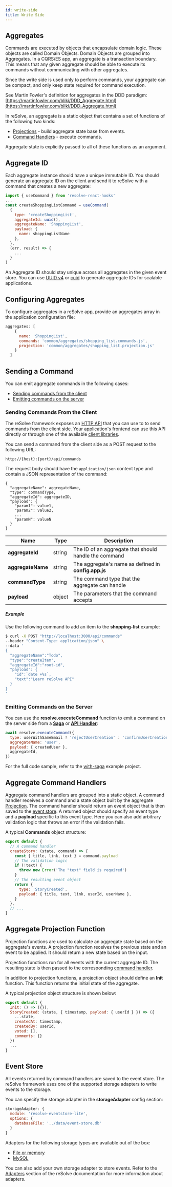 ```yaml
---
id: write-side
title: Write Side
---
```


## Aggregates

Commands are executed by objects that encapsulate domain logic. These objects are called Domain Objects.
Domain Objects are grouped into Aggregates. In a CQRS/ES app, an aggregate is a transaction boundary. This means that any given aggregate should be able to execute its commands without communicating with other aggregates.

Since the write side is used only to perform commands, your aggregate can be compact, and only keep state required for command execution.

See Martin Fowler's definition for aggregates in the DDD paradigm: [https://martinfowler.com/bliki/DDD_Aggregate.html](https://martinfowler.com/bliki/DDD_Aggregate.html)

In reSolve, an aggregate is a static object that contains a set of functions of the following two kinds:

- [Projections](#aggregate-projection-function) - build aggregate state base from events.
- [Command Handlers](#aggregate-command-handlers) - execute commands.

Aggregate state is explicitly passed to all of these functions as an argument.

## Aggregate ID

Each aggregate instance should have a unique immutable ID. You should generate an aggregate ID on the client and send it to reSolve with a command that creates a new aggregate:

```js
import { useCommand } from 'resolve-react-hooks'
...
const createShoppingListCommand = useCommand(
  {
    type: 'createShoppingList',
    aggregateId: uuid(),
    aggregateName: 'ShoppingList',
    payload: {
      name: shoppingListName
    },
  },
  (err, result) => {
    ...
  }
)
```

An Aggregate ID should stay unique across all aggregates in the given event store. You can use [UUID v4](https://github.com/kelektiv/node-uuid#version-4) or [cuid](https://github.com/ericelliott/cuid) to generate aggregate IDs for scalable applications.

## Configuring Aggregates

To configure aggregates in a reSolve app, provide an aggregates array in the application configuration file:

<!-- prettier-ignore-start -->

[embedmd]:# (../../examples/shopping-list/config.app.js /aggregates: \[/ /\]/)
```js
aggregates: [
    {
      name: 'ShoppingList',
      commands: 'common/aggregates/shopping_list.commands.js',
      projection: 'common/aggregates/shopping_list.projection.js'
    }
  ]
```

<!-- prettier-ignore-end -->

## Sending a Command

You can emit aggregate commands in the following cases:

- [Sending commands from the client](#sending-commands-from-the-client)
- [Emitting commands on the server](#emitting-commands-on-the-server)

### Sending Commands From the Client

The reSolve framework exposes an [HTTP API](api-reference.md#commands-http-api) that you can use to to send commands from the client side. Your application's frontend can use this API directly or through one of the available [client libraries](frontend.md).

You can send a command from the client side as a POST request to the following URL:

```
http://{host}:{port}/api/commands
```

The request body should have the `application/json` content type and contain a JSON representation of the command:

```
{
  "aggregateName": aggregateName,
  "type": commandType,
  "aggregateId": aggregateID,
  "payload": {
    "param1": value1,
    "param2": value2,
    ...
    "paramN": valueN
  }
}
```

| Name              | Type   | Description                                           |
| ----------------- | ------ | ----------------------------------------------------- |
| **aggregateId**   | string | The ID of an aggregate that should handle the command |
| **aggregateName** | string | The aggregate's name as defined in **config.app.js**  |
| **commandType**   | string | The command type that the aggregate can handle        |
| **payload**       | object | The parameters that the command accepts               |

##### Example

Use the following command to add an item to the **shopping-list** example:

```sh
$ curl -X POST "http://localhost:3000/api/commands"
--header "Content-Type: application/json" \
--data '
{
  "aggregateName":"Todo",
  "type":"createItem",
  "aggregateId":"root-id",
  "payload": {
    "id":`date +%s`,
    "text":"Learn reSolve API"
  }
}
'
```

### Emitting Commands on the Server

You can use the **resolve.executeCommand** function to emit a command on the server side from a **[Saga](advanced-techniques.md#process-managers-sagas)** or **[API Handler](api-handlers.md)**:

```js
await resolve.executeCommand({
  type: userWithSameEmail ? 'rejectUserCreation' : 'confirmUserCreation',
  aggregateName: 'user',
  payload: { createdUser },
  aggregateId,
})
```

For the full code sample, refer to the [with-saga](https://github.com/reimagined/resolve/tree/master/examples/with-saga) example project.

## Aggregate Command Handlers

Aggregate command handlers are grouped into a static object. A command handler receives a command and a state object built by the aggregate [Projection](#aggregate-projection-function). The command handler should return an event object that is then saved to the [event store](#event-store). A returned object should specify an event type and a **payload** specific to this event type. Here you can also add arbitrary validation logic that throws an error if the validation fails.

A typical **Commands** object structure:

```js
export default {
  // A command handler
  createStory: (state, command) => {
    const { title, link, text } = command.payload
    // The validation logic
    if (!text) {
      throw new Error('The "text" field is required')
    }
    // The resulting event object
    return {
      type: 'StoryCreated',
      payload: { title, text, link, userId, userName },
    }
  },
  // ...
}
```

## Aggregate Projection Function

Projection functions are used to calculate an aggregate state based on the aggregate's events. A projection function receives the previous state and an event to be applied. It should return a new state based on the input.

Projection functions run for all events with the current aggregate ID. The resulting state is then passed to the corresponding [command handler](#aggregate-command-handlers).

In addition to projection functions, a projection object should define an **Init** function. This function returns the initial state of the aggregate.

A typical projection object structure is shown below:

```js
export default {
  Init: () => ({}),
  StoryCreated: (state, { timestamp, payload: { userId } }) => ({
    ...state,
    createdAt: timestamp,
    createdBy: userId,
    voted: [],
    comments: {}
  })
  ...
}
```

## Event Store

All events returned by command handlers are saved to the event store. The reSolve framework uses one of the supported storage adapters to write events to the storage.

You can specify the storage adapter in the **storageAdapter** config section:

```js
storageAdapter: {
  module: 'resolve-eventstore-lite',
  options: {
    databaseFile: '../data/event-store.db'
  }
}
```

Adapters for the following storage types are available out of the box:

- [File or memory](https://github.com/reimagined/resolve/tree/master/packages/adapters/storage-adapters/resolve-eventstore-lite)
- [MySQL](https://github.com/reimagined/resolve/tree/master/packages/adapters/storage-adapters/resolve-eventstore-mysql)

You can also add your own storage adapter to store events.
Refer to the [Adapters](advanced-techniques.md#adapters) section of the reSolve documentation for more information about adapters.
